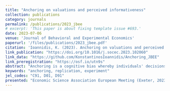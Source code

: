 ```yaml
---
title: "Anchoring on valuations and perceived informativeness"
collection: publications
category: journals
permalink: /publications/2023_jbee
# excerpt: 'This paper is about fixing template issue #693.'
date: 2023-07-06
venue: 'Journal of Behavioral and Experimental Economics'
paperurl: '/files/publications/2023_jbee.pdf'
citation: 'Ioannidis, K. (2023). Anchoring on valuations and perceived informativeness. <i>Journal of Behavioral and Experimental Economics</i>. 106(102060).'
link_publication: "https://doi.org/10.1016/j.socec.2023.102060"
link_data: "https://github.com/KonstantinosIoannidis/Anchoring_JBEE"
link_preregistration: "https://osf.io/utn9s"
abstract: "Anchoring is a cognitive bias whereby individuals' decisions are influenced by an uninformative number, the anchor. Anchoring bias for valuations of goods has important implications for consumer decisions, but its' robustness has been questioned by recent studies. We investigate the effect of the perceived informativeness of the anchor on valuations of goods. In an online experiment, we vary the amount of information about the process by which the anchor was determined, and hypothesise that the more information provided, the less scope is left for the anchor to be perceived as non-random/informative, thus mitigating anchoring effects. Our results provide evidence that the perceived informativeness of the anchor does affect anchoring effects. Contrary to our prediction, we find stronger anchoring effects when more information is presented."
keywords: "anchoring, replication, experiment"
jel_codes: "C91, D01, D91"
presented: "Economic Science Association European Meeting (Exeter, 2023)"
---
```

